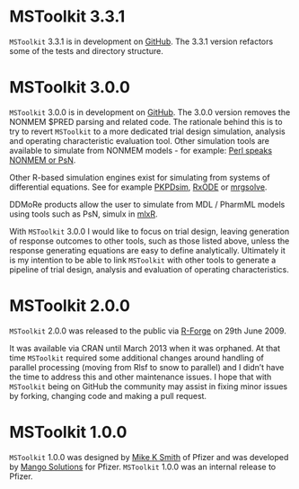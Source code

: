 # MSToolkit 3.3.1

`MSToolkit` 3.3.1 is in development on [GitHub](https://github.com/MikeKSmith/MSToolkit). The 3.3.1 version refactors some of the tests and directory structure.

# MSToolkit 3.0.0

`MSToolkit` 3.0.0 is in development on [GitHub](https://github.com/MikeKSmith/MSToolkit). The 3.0.0 version removes the NONMEM $PRED parsing and related code. The rationale behind this is to try to revert `MSToolkit` to a more dedicated trial design simulation, analysis and operating characteristic evaluation tool. Other simulation tools are available to simulate from NONMEM models - for example: [Perl speaks NONMEM or PsN](https://github.com/UUPharmacometrics/PsN).

Other R-based simulation engines exist for simulating from systems of differential equations. See for example [PKPDsim](https://github.com/ronkeizer/PKPDsim), [RxODE](https://github.com/hallowkm/RxODE) or [mrgsolve](https://github.com/metrumresearchgroup/mrgsolve).

DDMoRe products allow the user to simulate from MDL / PharmML models using tools such as PsN, simulx in [mlxR](https://github.com/MarcLavielle/mlxR).

With `MSToolkit` 3.0.0 I would like to focus on trial design, leaving generation of response outcomes to other tools, such as those listed above, unless the response generating equations are easy to define analytically. Ultimately it is my intention to be able to link `MSToolkit` with other tools to generate a pipeline of trial design, analysis and evaluation of operating characteristics.

# MSToolkit 2.0.0

`MSToolkit` 2.0.0 was released to the public via [R-Forge](https://r-forge.r-project.org/projects/mstoolkit/) on 29th June 2009.

It was available via CRAN until March 2013 when it was orphaned. At that time `MSToolkit` required some additional changes around handling of parallel processing (moving from Rlsf to snow to parallel) and I didn’t have the time to address this and other maintenance issues. I hope that with `MSToolkit` being on GitHub the community may assist in fixing minor issues by forking, changing code and making a pull request.

# MSToolkit 1.0.0

`MSToolkit` 1.0.0 was designed by [Mike K Smith](https://www.linkedin.com/in/mikeksmith/) of Pfizer and was developed by [Mango Solutions](https://www.mango-solutions.com/) for Pfizer. `MSToolkit` 1.0.0 was an internal release to Pfizer.
